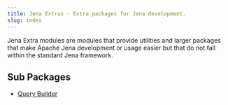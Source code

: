 ```yaml
---
title: Jena Extras - Extra packages for Jena development.
slug: index
---
```


Jena Extra modules are modules that provide utilities and larger packages that make Apache Jena 
development or usage easier but that do not fall within the standard Jena framework.

## Sub Packages

- [Query Builder](querybuilder/index.html)

